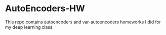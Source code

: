 # AutoEncoders-HW
This repo contains autoencoders and var-autoencoders homeworks I did for my deep learning class
